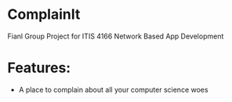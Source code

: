 # ComplainIt
Fianl Group Project for ITIS 4166 Network Based App Development

# Features:
- A place to complain about all your computer science woes
